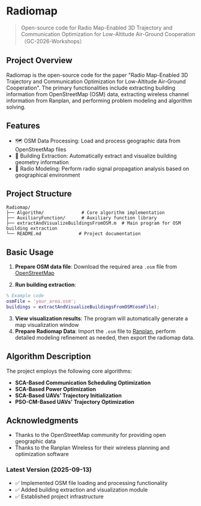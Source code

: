 # Radiomap

> Open-source code for Radio Map-Enabled 3D Trajectory and Communication
Optimization for Low-Altitude Air-Ground Cooperation （GC-2026-Workshops）
> 
## Project Overview

Radiomap is the open-source code for the paper "Radio Map-Enabled 3D Trajectory and Communication Optimization for Low-Altitude Air-Ground Cooperation". The primary functionalities include extracting building information from OpenStreetMap (OSM) data, extracting wireless channel information from Ranplan, and performing problem modeling and algorithm solving.

## Features

- 🗺️ OSM Data Processing: Load and process geographic data from OpenStreetMap files
- 🏢 Building Extraction: Automatically extract and visualize building geometry information
- 📡 Radio Modeling: Perform radio signal propagation analysis based on geographical environment

## Project Structure

```
Radiomap/
├── Algorithm/              # Core algorithm implementation
├── AuxiliaryFunction/      # Auxiliary function library
├── extractAndVisualizeBuildingsFromOSM.m  # Main program for OSM building extraction
└── README.md              # Project documentation
```

## Basic Usage

1. **Prepare OSM data file**: Download the required area `.osm` file from [OpenStreetMap](https://www.openstreetmap.org/)

2. **Run building extraction**:
```matlab
% Example code
osmFile = 'your_area.osm';
buildings = extractAndVisualizeBuildingsFromOSM(osmFile);
```
3. **View visualization results**: The program will automatically generate a map visualization window
4. **Prepare Radiomap Data**: Import the `.osm` file to [Ranplan](https://www.ranplanwireless.com/), perform detailed modeling refinement as needed, then export the radiomap data.
## Algorithm Description

The project employs the following core algorithms:

- **SCA-Based Communication Scheduling Optimization**
- **SCA-Based Power Optimization**
- **SCA-Based UAVs' Trajectory Initialization**
- **PSO-CM-Based UAVs' Trajectory Optimization**

## Acknowledgments

- Thanks to the OpenStreetMap community for providing open geographic data
- Thanks to the Ranplan Wireless for their wireless planning and optimization software

### Latest Version (2025-09-13)
- ✅ Implemented OSM file loading and processing functionality
- ✅ Added building extraction and visualization module
- ✅ Established project infrastructure
